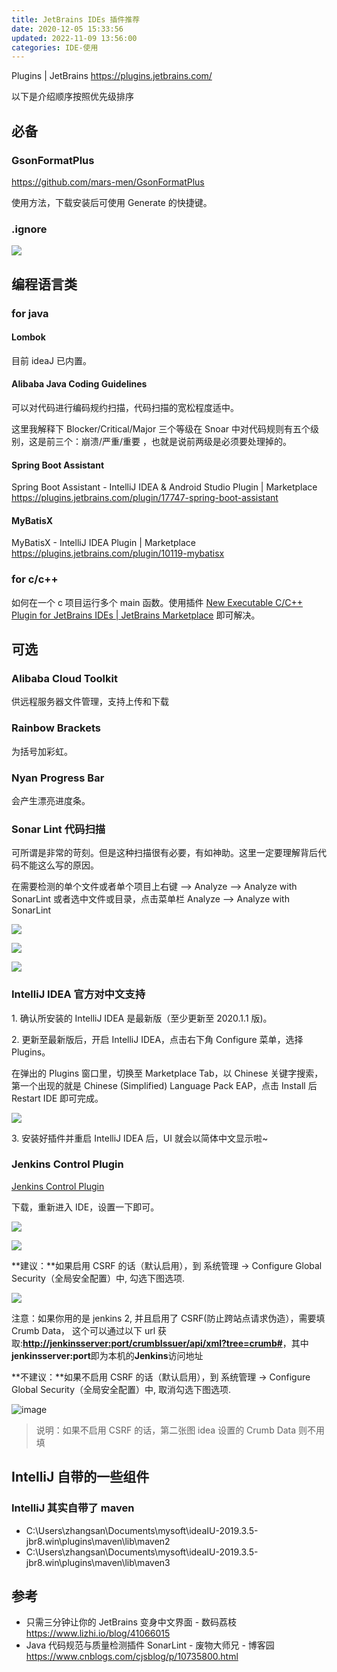 ```yaml
---
title: JetBrains IDEs 插件推荐
date: 2020-12-05 15:33:56
updated: 2022-11-09 13:56:00
categories: IDE-使用
---
```


Plugins | JetBrains <https://plugins.jetbrains.com/>

以下是介绍顺序按照优先级排序

## 必备

### GsonFormatPlus

<https://github.com/mars-men/GsonFormatPlus>

使用方法，下载安装后可使用 Generate 的快捷键。

### .ignore

![](https://upload-images.jianshu.io/upload_images/1662509-0588a2b95947e6f2.png?imageMogr2/auto-orient/strip%7CimageView2/2/w/1240)

<!-- more -->

## 编程语言类

### for java

#### Lombok

目前 ideaJ 已内置。

#### Alibaba Java Coding Guidelines

可以对代码进行编码规约扫描，代码扫描的宽松程度适中。

这里我解释下 Blocker/Critical/Major 三个等级在 Snoar 中对代码规则有五个级别，这是前三个：崩溃/严重/重要 ，也就是说前两级是必须要处理掉的。

#### Spring Boot Assistant

Spring Boot Assistant - IntelliJ IDEA & Android Studio Plugin | Marketplace <https://plugins.jetbrains.com/plugin/17747-spring-boot-assistant>

#### MyBatisX

MyBatisX - IntelliJ IDEA Plugin | Marketplace <https://plugins.jetbrains.com/plugin/10119-mybatisx>

### for c/c++

如何在一个 c 项目运行多个 main 函数。使用插件 [New Executable C/C++ Plugin for JetBrains IDEs | JetBrains Marketplace](https://plugins.jetbrains.com/plugin/12078-new-executable-c-c-) 即可解决。

## 可选

### Alibaba Cloud Toolkit

供远程服务器文件管理，支持上传和下载

### Rainbow Brackets

为括号加彩虹。

### Nyan Progress Bar

会产生漂亮进度条。

### Sonar Lint 代码扫描

可所谓是非常的苛刻。但是这种扫描很有必要，有如神助。这里一定要理解背后代码不能这么写的原因。

在需要检测的单个文件或者单个项目上右键 --> Analyze --> Analyze with SonarLint 或者选中文件或目录，点击菜单栏 Analyze --> Analyze with SonarLint

![](https://upload-images.jianshu.io/upload_images/1662509-f0a9ff9cf44edf4c.png?imageMogr2/auto-orient/strip%7CimageView2/2/w/1240)

![](https://upload-images.jianshu.io/upload_images/1662509-38dc4ccc8841bf02.png?imageMogr2/auto-orient/strip%7CimageView2/2/w/1240)

![](https://upload-images.jianshu.io/upload_images/1662509-49a13e6610050975.png?imageMogr2/auto-orient/strip%7CimageView2/2/w/1240)

### IntelliJ IDEA 官方对中文支持

1\. 确认所安装的 IntelliJ IDEA 是最新版（至少更新至 2020.1.1 版)。

2\. 更新至最新版后，开启 IntelliJ IDEA，点击右下角 Configure 菜单，选择 Plugins。

在弹出的 Plugins 窗口里，切换至 Marketplace Tab，以 Chinese 关键字搜索，第一个出现的就是 Chinese (Simplified) Language Pack EAP，点击 Install 后 Restart IDE 即可完成。

![](https://upload-images.jianshu.io/upload_images/1662509-686d31251d1ba700.gif?imageMogr2/auto-orient/strip)

3\. 安装好插件并重启 IntelliJ IDEA 后，UI 就会以简体中文显示啦~

### Jenkins Control Plugin

[Jenkins Control Plugin](https://github.com/MCMicS/jenkins-control-plugin/issues)

下载，重新进入 IDE，设置一下即可。

![](https://upload-images.jianshu.io/upload_images/1662509-d0110756f7d9b592.png?imageMogr2/auto-orient/strip%7CimageView2/2/w/1240)

![](https://upload-images.jianshu.io/upload_images/1662509-64696bee1ff7cc5d.png?imageMogr2/auto-orient/strip%7CimageView2/2/w/1240)

**建议：**如果启用 CSRF 的话（默认启用），到 系统管理 -> Configure Global Security（全局安全配置）中, 勾选下图选项.

![](https://upload-images.jianshu.io/upload_images/1662509-2f1e3335b8a6b1ab.png?imageMogr2/auto-orient/strip%7CimageView2/2/w/1240)

注意：如果你用的是 jenkins 2, 并且启用了 CSRF(防止跨站点请求伪造），需要填 Crumb Data， 这个可以通过以下 url 获取:**[http://jenkinsserver:port/crumbIssuer/api/xml?tree=crumb#](http://jenkinsserver/crumbIssuer/api/xml?tree=crumb#)**，其中**jenkinsserver:port**即为本机的**Jenkins**访问地址

**不建议：**如果不启用 CSRF 的话（默认启用），到 系统管理 -> Configure Global Security（全局安全配置）中, 取消勾选下图选项.

![image](https://upload-images.jianshu.io/upload_images/1662509-0a5ffcb31c451442.png?imageMogr2/auto-orient/strip%7CimageView2/2/w/1240)

> 说明：如果不启用 CSRF 的话，第二张图 idea 设置的 Crumb Data 则不用填

## IntelliJ 自带的一些组件

### IntelliJ 其实自带了 maven

- C:\Users\zhangsan\Documents\mysoft\ideaIU-2019.3.5-jbr8.win\plugins\maven\lib\maven2
- C:\Users\zhangsan\Documents\mysoft\ideaIU-2019.3.5-jbr8.win\plugins\maven\lib\maven3

## 参考

* 只需三分钟让你的 JetBrains 变身中文界面 - 数码荔枝 <https://www.lizhi.io/blog/41066015>
* Java 代码规范与质量检测插件 SonarLint - 废物大师兄 - 博客园 <https://www.cnblogs.com/cjsblog/p/10735800.html>
